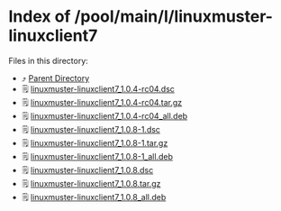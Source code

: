 
# Index of /pool/main/l/linuxmuster-linuxclient7
Files in this directory:
- ⤴ [Parent Directory](../)
- 🗒 [linuxmuster-linuxclient7_1.0.4-rc04.dsc](linuxmuster-linuxclient7_1.0.4-rc04.dsc)
- 🗒 [linuxmuster-linuxclient7_1.0.4-rc04.tar.gz](linuxmuster-linuxclient7_1.0.4-rc04.tar.gz)
- 🗒 [linuxmuster-linuxclient7_1.0.4-rc04_all.deb](linuxmuster-linuxclient7_1.0.4-rc04_all.deb)
- 🗒 [linuxmuster-linuxclient7_1.0.8-1.dsc](linuxmuster-linuxclient7_1.0.8-1.dsc)
- 🗒 [linuxmuster-linuxclient7_1.0.8-1.tar.gz](linuxmuster-linuxclient7_1.0.8-1.tar.gz)
- 🗒 [linuxmuster-linuxclient7_1.0.8-1_all.deb](linuxmuster-linuxclient7_1.0.8-1_all.deb)
- 🗒 [linuxmuster-linuxclient7_1.0.8.dsc](linuxmuster-linuxclient7_1.0.8.dsc)
- 🗒 [linuxmuster-linuxclient7_1.0.8.tar.gz](linuxmuster-linuxclient7_1.0.8.tar.gz)
- 🗒 [linuxmuster-linuxclient7_1.0.8_all.deb](linuxmuster-linuxclient7_1.0.8_all.deb)
